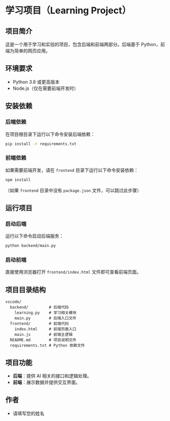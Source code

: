 # 学习项目（Learning Project）

## 项目简介
这是一个用于学习和实验的项目，包含后端和前端两部分。后端基于 Python，前端为简单的网页应用。

## 环境要求
- Python 3.8 或更高版本
- Node.js（仅在需要前端开发时）

## 安装依赖
### 后端依赖
在项目根目录下运行以下命令安装后端依赖：
```bash
pip install -r requirements.txt
```

### 前端依赖
如果需要前端开发，请在 `frontend` 目录下运行以下命令安装依赖：
```bash
npm install
```
（如果 `frontend` 目录中没有 `package.json` 文件，可以跳过此步骤）

## 运行项目
### 启动后端
运行以下命令启动后端服务：
```bash
python backend/main.py
```

### 启动前端
直接使用浏览器打开 `frontend/index.html` 文件即可查看前端页面。

## 项目目录结构
```
vscode/
  backend/         # 后端代码
    learning.py    # 学习相关模块
    main.py        # 后端入口文件
  frontend/        # 前端代码
    index.html     # 前端页面入口
    main.js        # 前端主逻辑
  README.md        # 项目说明文件
  requirements.txt # Python 依赖文件
```

## 项目功能
- **后端**：提供 AI 相关的接口和逻辑处理。
- **前端**：展示数据并提供交互界面。

## 作者
- 请填写您的姓名
